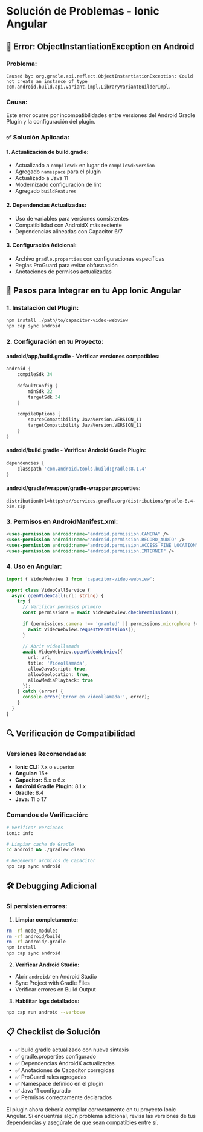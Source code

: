 # Solución de Problemas - Ionic Angular

## 🔧 Error: ObjectInstantiationException en Android

### **Problema:**
```
Caused by: org.gradle.api.reflect.ObjectInstantiationException: Could not create an instance of type com.android.build.api.variant.impl.LibraryVariantBuilderImpl.
```

### **Causa:**
Este error ocurre por incompatibilidades entre versiones del Android Gradle Plugin y la configuración del plugin.

### **✅ Solución Aplicada:**

#### 1. **Actualización de build.gradle:**
- Actualizado a `compileSdk` en lugar de `compileSdkVersion`
- Agregado `namespace` para el plugin
- Actualizado a Java 11
- Modernizado configuración de lint
- Agregado `buildFeatures`

#### 2. **Dependencias Actualizadas:**
- Uso de variables para versiones consistentes
- Compatibilidad con AndroidX más reciente
- Dependencias alineadas con Capacitor 6/7

#### 3. **Configuración Adicional:**
- Archivo `gradle.properties` con configuraciones específicas
- Reglas ProGuard para evitar obfuscación
- Anotaciones de permisos actualizadas

## 🚀 Pasos para Integrar en tu App Ionic Angular

### **1. Instalación del Plugin:**
```bash
npm install ./path/to/capacitor-video-webview
npx cap sync android
```

### **2. Configuración en tu Proyecto:**

#### **android/app/build.gradle** - Verificar versiones compatibles:
```gradle
android {
    compileSdk 34
    
    defaultConfig {
        minSdk 22
        targetSdk 34
    }
    
    compileOptions {
        sourceCompatibility JavaVersion.VERSION_11
        targetCompatibility JavaVersion.VERSION_11
    }
}
```

#### **android/build.gradle** - Verificar Android Gradle Plugin:
```gradle
dependencies {
    classpath 'com.android.tools.build:gradle:8.1.4'
}
```

#### **android/gradle/wrapper/gradle-wrapper.properties:**
```properties
distributionUrl=https\://services.gradle.org/distributions/gradle-8.4-bin.zip
```

### **3. Permisos en AndroidManifest.xml:**
```xml
<uses-permission android:name="android.permission.CAMERA" />
<uses-permission android:name="android.permission.RECORD_AUDIO" />
<uses-permission android:name="android.permission.ACCESS_FINE_LOCATION" />
<uses-permission android:name="android.permission.INTERNET" />
```

### **4. Uso en Angular:**
```typescript
import { VideoWebview } from 'capacitor-video-webview';

export class VideoCallService {
  async openVideoCall(url: string) {
    try {
      // Verificar permisos primero
      const permissions = await VideoWebview.checkPermissions();
      
      if (permissions.camera !== 'granted' || permissions.microphone !== 'granted') {
        await VideoWebview.requestPermissions();
      }
      
      // Abrir videollamada
      await VideoWebview.openVideoWebview({
        url: url,
        title: 'Videollamada',
        allowJavaScript: true,
        allowGeolocation: true,
        allowMediaPlayback: true
      });
    } catch (error) {
      console.error('Error en videollamada:', error);
    }
  }
}
```

## 🔍 Verificación de Compatibilidad

### **Versiones Recomendadas:**
- **Ionic CLI:** 7.x o superior
- **Angular:** 15+ 
- **Capacitor:** 5.x o 6.x
- **Android Gradle Plugin:** 8.1.x
- **Gradle:** 8.4
- **Java:** 11 o 17

### **Comandos de Verificación:**
```bash
# Verificar versiones
ionic info

# Limpiar cache de Gradle
cd android && ./gradlew clean

# Regenerar archivos de Capacitor
npx cap sync android
```

## 🛠️ Debugging Adicional

### **Si persisten errores:**

1. **Limpiar completamente:**
```bash
rm -rf node_modules
rm -rf android/build
rm -rf android/.gradle
npm install
npx cap sync android
```

2. **Verificar Android Studio:**
- Abrir `android/` en Android Studio
- Sync Project with Gradle Files
- Verificar errores en Build Output

3. **Habilitar logs detallados:**
```bash
npx cap run android --verbose
```

## 📋 Checklist de Solución

- ✅ build.gradle actualizado con nueva sintaxis
- ✅ gradle.properties configurado
- ✅ Dependencias AndroidX actualizadas
- ✅ Anotaciones de Capacitor corregidas
- ✅ ProGuard rules agregadas
- ✅ Namespace definido en el plugin
- ✅ Java 11 configurado
- ✅ Permisos correctamente declarados

El plugin ahora debería compilar correctamente en tu proyecto Ionic Angular. Si encuentras algún problema adicional, revisa las versiones de tus dependencias y asegúrate de que sean compatibles entre sí.
